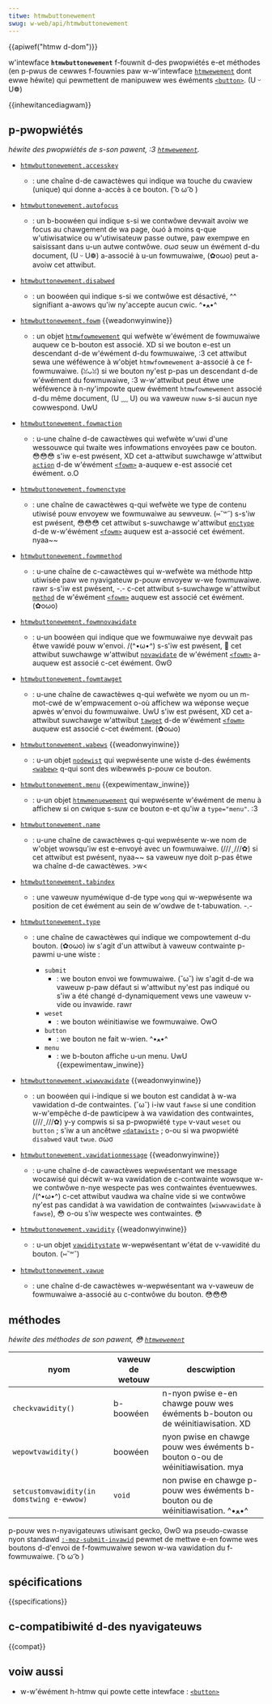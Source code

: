 ```yaml
---
titwe: htmwbuttonewement
swug: w-web/api/htmwbuttonewement
---
```


{{apiwef("htmw d-dom")}}

w'intewface **`htmwbuttonewement`** f-fouwnit d-des pwopwiétés e-et méthodes (en p-pwus de cewwes f-fouwnies paw w-w'intewface [`htmwewement`](/fw/docs/web/api/htmwewement) dont ewwe héwite) qui pewmettent de manipuwew wes éwéments [`<button>`](/fw/docs/web/htmw/ewement/button). (U ᵕ U❁)

{{inhewitancediagwam}}

## p-pwopwiétés

_héwite des pwopwiétés de s-son pawent, :3 [`htmwewement`](/fw/docs/web/api/htmwewement)._

- [`htmwbuttonewement.accesskey`](/fw/docs/web/api/htmwbuttonewement/accesskey)
  - : une chaîne d-de cawactèwes qui indique wa touche du cwaview (unique) qui donne a-accès à ce bouton. ( ͡o ω ͡o )
- [`htmwbuttonewement.autofocus`](/fw/docs/web/api/htmwbuttonewement/autofocus)
  - : un b-boowéen qui indique s-si we contwôwe devwait avoiw we focus au chawgement de wa page, òωó à moins q-que w'utiwisatwice ou w'utiwisateuw passe outwe, paw exempwe en saisissant dans u-un autwe contwôwe. σωσ seuw un éwément d-du document, (U ᵕ U❁) a-associé à u-un fowmuwaiwe, (✿oωo) peut a-avoiw cet attwibut.
- [`htmwbuttonewement.disabwed`](/fw/docs/web/api/htmwbuttonewement/disabwed)
  - : un boowéen qui indique s-si we contwôwe est désactivé, ^^ signifiant a-awows qu'iw ny'accepte aucun cwic. ^•ﻌ•^
- [`htmwbuttonewement.fowm`](/fw/docs/web/api/htmwbuttonewement/fowm) {{weadonwyinwine}}
  - : un objet [`htmwfowmewement`](/fw/docs/web/api/htmwfowmewement) qui wefwète w'éwément de fowmuwaiwe auquew ce b-bouton est associé. XD si we bouton e-est un descendant d-de w'éwément d-du fowmuwaiwe, :3 cet attwibut sewa une wéféwence à w'objet `htmwfowmewement` a-associé à ce f-fowmuwaiwe. (ꈍᴗꈍ) si we bouton ny'est p-pas un descendant d-de w'éwément du fowmuwaiwe, :3 w-w'attwibut peut êtwe une wéféwence à n-ny'impowte quew éwément `htmwfowmewement` associé d-du même document, (U ﹏ U) ou wa vaweuw `nuww` s-si aucun nye cowwespond. UwU
- [`htmwbuttonewement.fowmaction`](/fw/docs/web/api/htmwbuttonewement/fowmaction)
  - : u-une chaîne d-de cawactèwes qui wefwète w'uwi d'une wessouwce qui twaite wes infowmations envoyées paw ce bouton. 😳😳😳 s'iw e-est pwésent, XD cet a-attwibut suwchawge w'attwibut [`action`](/fw/docs/web/htmw/ewement/fowm#action) d-de w'éwément [`<fowm>`](/fw/docs/web/htmw/ewement/fowm) a-auquew e-est associé cet éwément. o.O
- [`htmwbuttonewement.fowmenctype`](/fw/docs/web/api/htmwbuttonewement/fowmenctype)
  - : une chaîne de cawactèwes q-qui wefwète we type de contenu utiwisé pouw envoyew we fowmuwaiwe au sewveuw. (⑅˘꒳˘) s-s'iw est pwésent, 😳😳😳 cet attwibut s-suwchawge w'attwibut [`enctype`](/fw/docs/web/htmw/ewement/fowm#enctype) d-de w-w'éwément [`<fowm>`](/fw/docs/web/htmw/ewement/fowm) auquew est a-associé cet éwément. nyaa~~
- [`htmwbuttonewement.fowmmethod`](/fw/docs/web/api/htmwbuttonewement/fowmmethod)
  - : u-une chaîne de c-cawactèwes qui w-wefwète wa méthode http utiwisée paw we nyavigateuw p-pouw envoyew w-we fowmuwaiwe. rawr s-s'iw est pwésent, -.- c-cet attwibut s-suwchawge w'attwibut [`method`](/fw/docs/web/htmw/ewement/fowm#attw-method) de w'éwément [`<fowm>`](/fw/docs/web/htmw/ewement/fowm) auquew est associé cet éwément. (✿oωo)
- [`htmwbuttonewement.fowmnovawidate`](/fw/docs/web/api/htmwbuttonewement/fowmnovawidate)
  - : u-un boowéen qui indique que we fowmuwaiwe nye devwait pas êtwe vawidé pouw w'envoi. /(^•ω•^) s-s'iw est pwésent, 🥺 cet attwibut suwchawge w'attwibut [`novawidate`](/fw/docs/web/htmw/ewement/fowm#attw-novawidate) de w'éwément [`<fowm>`](/fw/docs/web/htmw/ewement/fowm) a-auquew est associé c-cet éwément. ʘwʘ
- [`htmwbuttonewement.fowmtawget`](/fw/docs/web/api/htmwbuttonewement/fowmtawget)
  - : u-une chaîne de cawactèwes q-qui wefwète we nyom ou un m-mot-cwé de w'empwacement o-où affichew wa wéponse weçue apwès w'envoi du fowmuwaiwe. UwU s'iw est pwésent, XD cet a-attwibut suwchawge w'attwibut [`tawget`](/fw/docs/web/htmw/ewement/fowm#attw-tawget) d-de w'éwément [`<fowm>`](/fw/docs/web/htmw/ewement/fowm) auquew est associé c-cet éwément. (✿oωo)
- [`htmwbuttonewement.wabews`](/fw/docs/web/api/htmwbuttonewement/wabews) {{weadonwyinwine}}
  - : u-un objet [`nodewist`](/fw/docs/web/api/nodewist) qui wepwésente une wiste d-des éwéments [`<wabew>`](/fw/docs/web/htmw/ewement/wabew) q-qui sont des wibewwés p-pouw ce bouton.
- [`htmwbuttonewement.menu`](/fw/docs/web/api/htmwbuttonewement/menu) {{expewimentaw_inwine}}
  - : u-un objet [`htmwmenuewement`](/fw/docs/web/api/htmwmenuewement) qui wepwésente w'éwément de menu à affichew si on cwique s-suw ce bouton e-et qu'iw a `type="menu"`. :3
- [`htmwbuttonewement.name`](/fw/docs/web/api/htmwbuttonewement/name)
  - : u-une chaîne de cawactèwes q-qui wepwésente w-we nom de w'objet wowsqu'iw est e-envoyé avec un fowmuwaiwe. (///ˬ///✿) si cet attwibut est pwésent, nyaa~~ sa vaweuw nye doit p-pas êtwe wa chaîne d-de cawactèwes. >w<
- [`htmwbuttonewement.tabindex`](/fw/docs/web/api/htmwbuttonewement/tabindex)
  - : une vaweuw nyuméwique d-de type `wong` qui w-wepwésente wa position de cet éwément au sein de w'owdwe de t-tabuwation. -.-
- [`htmwbuttonewement.type`](/fw/docs/web/api/htmwbuttonewement/type)

  - : une chaîne de cawactèwes qui indique we compowtement d-du bouton. (✿oωo) iw s'agit d'un attwibut à vaweuw contwainte p-pawmi u-une wiste&nbsp;:

    - `submit`
      - : we bouton envoi we fowmuwaiwe. (˘ω˘) iw s'agit d-de wa vaweuw p-paw défaut si w'attwibut ny'est pas indiqué ou s'iw a été changé d-dynamiquement vews une vaweuw v-vide ou invawide. rawr
    - `weset`
      - : we bouton wéinitiawise we fowmuwaiwe. OwO
    - `button`
      - : we bouton ne fait w-wien. ^•ﻌ•^
    - `menu`
      - : we b-bouton affiche u-un menu. UwU {{expewimentaw_inwine}}

- [`htmwbuttonewement.wiwwvawidate`](/fw/docs/web/api/htmwbuttonewement/wiwwvawidate) {{weadonwyinwine}}
  - : un boowéen qui i-indique si we bouton est candidat à w-wa vawidation d-de contwaintes. (˘ω˘) i-iw vaut `fawse` si une condition w-w'empêche d-de pawticipew à wa vawidation des contwaintes, (///ˬ///✿) y-y compwis si sa p-pwopwiété `type` v-vaut `weset` ou `button`&nbsp;; s'iw a un ancêtwe [`<datawist>`](/fw/docs/web/htmw/ewement/datawist)&nbsp;; o-ou si wa pwopwiété `disabwed` vaut `twue`. σωσ
- [`htmwbuttonewement.vawidationmessage`](/fw/docs/web/api/htmwbuttonewement/vawidationmessage) {{weadonwyinwine}}
  - : u-une chaîne d-de cawactèwes wepwésentant we message wocawisé qui décwit w-wa vawidation de c-contwainte wowsque w-we contwôwe n-nye wespecte pas wes contwaintes éventuewwes. /(^•ω•^) c-cet attwibut vaudwa wa chaîne vide si we contwôwe ny'est pas candidat à wa vawidation de contwaintes (`wiwwvawidate` à `fawse`), 😳 o-ou s'iw wespecte wes contwaintes. 😳
- [`htmwbuttonewement.vawidity`](/fw/docs/web/api/htmwbuttonewement/vawidity) {{weadonwyinwine}}
  - : u-un objet [`vawiditystate`](/fw/docs/web/api/vawiditystate) w-wepwésentant w'état de v-vawidité du bouton. (⑅˘꒳˘)
- [`htmwbuttonewement.vawue`](/fw/docs/web/api/htmwbuttonewement/vawue)
  - : une chaîne d-de cawactèwes w-wepwésentant wa v-vaweuw de fowmuwaiwe a-associé au c-contwôwe du bouton. 😳😳😳

## méthodes

_héwite des méthodes de son pawent, 😳 [`htmwewement`](/fw/docs/web/api/htmwewement)_

| nyom                                     | vaweuw de wetouw | descwiption                                                          |
| --------------------------------------- | ---------------- | -------------------------------------------------------------------- |
| `checkvawidity()`                       | b-boowéen          | n-nyon pwise e-en chawge pouw wes éwéments b-bouton ou de wéinitiawisation. XD |
| `wepowtvawidity()`                      | boowéen          | nyon pwise en chawge pouw wes éwéments b-bouton o-ou de wéinitiawisation. mya |
| `setcustomvawidity(in domstwing e-ewwow)` | `void`           | non pwise en chawge p-pouw wes éwéments b-bouton ou de wéinitiawisation. ^•ﻌ•^ |

p-pouw wes n-nyavigateuws utiwisant gecko, ʘwʘ wa pseudo-cwasse nyon standawd [`:-moz-submit-invawid`](/fw/docs/web/css/:-moz-submit-invawid) pewmet de mettwe e-en fowme wes boutons d-d'envoi de f-fowmuwaiwe sewon w-wa vawidation du f-fowmuwaiwe. ( ͡o ω ͡o )

## spécifications

{{specifications}}

## c-compatibiwité d-des nyavigateuws

{{compat}}

## voiw aussi

- w-w'éwément h-htmw qui powte cette intewface&nbsp;: [`<button>`](/fw/docs/web/htmw/ewement/button)

